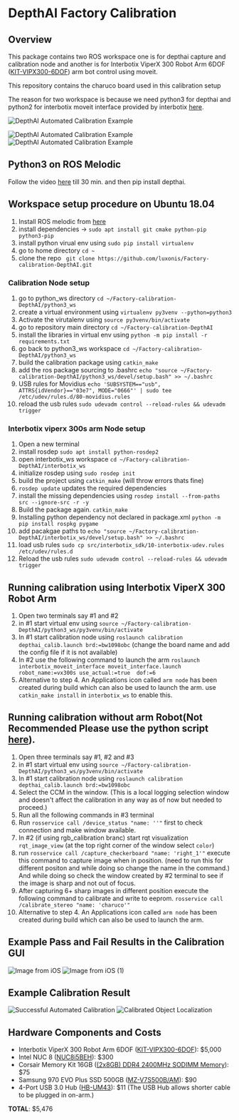 # DepthAI Factory Calibration

## Overview
This package contains two ROS workspace one is for depthai capture and calibration node and another is for Interbotix ViperX 300 Robot Arm 6DOF ([KIT-VIPX300-6DOF](https://www.trossenrobotics.com/viperx-300-robot-arm-6dof.aspx)) arm bot control using moveit.

This repository contains the charuco board used in this calibration setup

The reason for two workspace is because we need python3 for depthai and python2 for interbotix moveit interface provided by interbotix [here](https://github.com/Interbotix/interbotix_ros_arms/tree/melodic). 

![DepthAI Automated Calibration Example](https://user-images.githubusercontent.com/32992551/103242234-c0ee1700-4912-11eb-881e-93b6a6843afe.jpg)

![DepthAI Automated Calibration Example](https://user-images.githubusercontent.com/32992551/103242260-e0853f80-4912-11eb-96b6-887ef9f0f662.png)
![DepthAI Automated Calibration Example](https://user-images.githubusercontent.com/32992551/103242359-27733500-4913-11eb-9f19-a818bc7fc5e6.jpg)


## Python3 on ROS Melodic
Follow the video [here](https://youtu.be/oxK4ykVh1EE) till 30 min. and then pip install depthai.  

## Workspace setup procedure on Ubuntu 18.04
1. Install ROS melodic from [here](http://wiki.ros.org/melodic/Installation/Ubuntu)
2. install dependencies &#8594; `sudo apt install git cmake python-pip python3-pip`
3. install python virual env using `sudo pip install virtualenv`
4. go to home directory `cd ~`
5. clone the repo ` git clone https://github.com/luxonis/Factory-calibration-DepthAI.git`

### Calibration Node setup
1. go to python_ws directory `cd ~/Factory-calibration-DepthAI/python3_ws`
2. create a virtual environment using `virtualenv py3venv --python=python3`
3. Activate the virutalenv using `source py3venv/bin/activate`
4. go to repository main directory  `cd ~/Factory-calibration-DepthAI`
5. install the libraries in virtual env using `python -m pip install -r requirements.txt`
6. go back to python3_ws workspace `cd ~/Factory-calibration-DepthAI/python3_ws`
7. build the calibration package using `catkin_make`
8. add the ros package sourcing to .bashrc `echo "source ~/Factory-calibration-DepthAI/python3_ws/devel/setup.bash" >> ~/.bashrc`
9. USB rules for Movidius `echo 'SUBSYSTEM=="usb", ATTRS{idVendor}=="03e7", MODE="0666"' | sudo tee /etc/udev/rules.d/80-movidius.rules`
10. reload the usb rules `sudo udevadm control --reload-rules && udevadm trigger`

### Interbotix viperx 300s arm Node setup
1. Open a new terminal
2. install rosdep `sudo apt install python-rosdep2`
3. open interbotix_ws workspace `cd ~/Factory-calibration-DepthAI/interbotix_ws`
4. initialize rosdep using `sudo rosdep init` 
5. build the project using `catkin_make` (will throw errors thats fine)
6. `rosdep update` updates the required dependencies 
7. install the missing dependencies using `rosdep install --from-paths src --ignore-src -r -y`
8. Build the package again. `catkin_make`
9. Installing python dependency not declared in package.xml `python -m pip install rospkg pygame`
10. add pacakgae paths to `echo "source ~/Factory-calibration-DepthAI/interbotix_ws/devel/setup.bash" >> ~/.bashrc`
11. load usb rules `sudo cp src/interbotix_sdk/10-interbotix-udev.rules /etc/udev/rules.d`
12. Reload the usb rules `sudo udevadm control --reload-rules && udevadm trigger`
 

## Running calibration using Interbotix ViperX 300 Robot Arm
1. Open two terminals say #1 and #2
2. in #1 start virtual env using `source ~/Factory-calibration-DepthAI/python3_ws/py3venv/bin/activate`
3. In #1 start calibration node using `roslaunch calibration depthai_calib.launch brd:=bw1098obc` (change the board name and add the config file if it is not available)
4. In #2 use the following command to launch the arm `roslaunch interbotix_moveit_interface moveit_interface.launch robot_name:=vx300s use_actual:=true  dof:=6`
5. Alternative to step 4. An Applications icon called `arm node` has been created during build which can also be used to launch the arm. use `catkin_make install` in `interbotix_ws` to enable this.

## Running calibration without arm Robot(Not Recommended Please use the python script [here](https://docs.luxonis.com/en/latest/pages/calibration/)).
1. Open three terminals say #1, #2 and #3
2. in #1 start virtual env using `source ~/Factory-calibration-DepthAI/python3_ws/py3venv/bin/activate`
3. In #1 start calibration node using `roslaunch calibration depthai_calib.launch brd:=bw1098obc`
4. Select the CCM in the window. (This is a local logging selection window and doesn't affect the calibration in any way as of now but needed to proceed.)
5. Run all the following commands in #3 terminal
6. Run `rosservice call /device_status "name: ''"` first to check connection and make window available.
7. In #2 (if using rgb_calibration branc) start rqt visualization `rqt_image_view` (at the top right corner of the window select `color`)
8. run `rosservice call /capture_checkerboard "name: 'right_1'"` execute this command to capture image when in position. (need to run this for different positon and while doing so change the name in the command.) And while doing so check the window created by #2 terminal to see if the image is sharp and not out of focus.
9. After capturing 6+ sharp images in different position execute the following command to calibrate and write to eeprom. `rosservice call /calibrate_stereo "name: 'charuco'"`
10. Alternative to step 4. An Applications icon called `arm node` has been created during build which can also be used to launch the arm.

## Example Pass and Fail Results in the Calibration GUI

![Image from iOS](https://user-images.githubusercontent.com/32992551/111221587-5018db80-85a0-11eb-8991-43cc7b35a317.jpg)
![Image from iOS (1)](https://user-images.githubusercontent.com/32992551/111221597-51e29f00-85a0-11eb-91fa-eeed4f26a90d.jpg)

## Example Calibration Result

![Successful Automated Calibration](https://user-images.githubusercontent.com/32992551/98423514-0ba68d80-204c-11eb-8562-119cefe3c158.jpg)
![Calibrated Object Localization](https://user-images.githubusercontent.com/32992551/98423642-87083f00-204c-11eb-8445-6da38587797c.jpg)

## Hardware Components and Costs

 - Interbotix ViperX 300 Robot Arm 6DOF ([KIT-VIPX300-6DOF](https://www.trossenrobotics.com/viperx-300-robot-arm-6dof.aspx)): $5,000
 - Intel NUC 8 ([NUC8i5BEH](https://www.amazon.com/gp/product/B07GX59NY8/ref=ppx_yo_dt_b_asin_title_o00_s00?ie=UTF8&psc=1)): $300
 - Corsair Memory Kit 16GB ([(2x8GB) DDR4 2400MHz SODIMM Memory](https://www.amazon.com/gp/product/B019MRBKYG/ref=ppx_yo_dt_b_asin_title_o00_s00?ie=UTF8&psc=1)): $75
 - Samsung 970 EVO Plus SSD 500GB ([MZ-V7S500B/AM](https://www.amazon.com/gp/product/B07M7Q21N7/ref=ppx_yo_dt_b_asin_title_o00_s00?ie=UTF8&psc=1)): $90
 - 4-Port USB 3.0 Hub ([HB-UM43](https://www.amazon.com/dp/B00JX1ZS5O/ref=cm_sw_r_oth_api_glc_fabc_gi42FbR87JEAW?_encoding=UTF8&psc=1)): $11
  (The USB Hub allows shorter cable to be plugged in on-arm.)
 
 **TOTAL**: $5,476 
